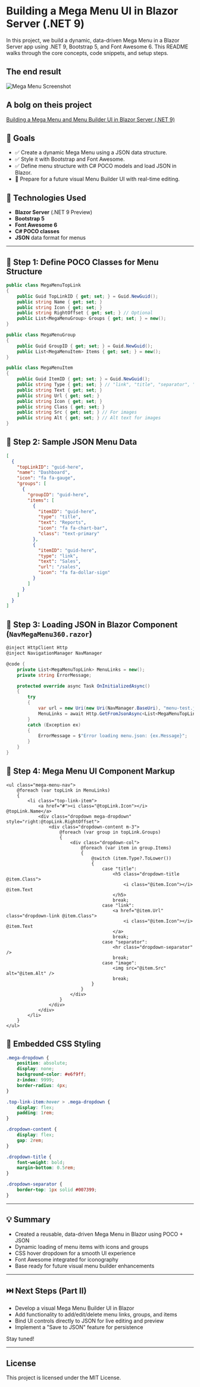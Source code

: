 ﻿
# Building a Mega Menu UI in Blazor Server (.NET 9) 

In this project, we build a dynamic, data-driven Mega Menu in a Blazor Server app using .NET 9, Bootstrap 5, and Font Awesome 6. This README walks through the core concepts, code snippets, and setup steps.


## The end result

![Mega Menu Screenshot](https://github.com/Siraj360/MegaMenu/blob/main/wwwroot/img/Screen.gif)



## A bolg on theis project

[Building a Mega Menu and Menu Builder UI in Blazor Server (.NET 9)](https://medium.com/@sirajg360/building-a-mega-menu-and-menu-builder-ui-in-blazor-server-net-9-5dc39e718cdc)



## 🎯 Goals

- ✅ Create a dynamic Mega Menu using a JSON data structure.
- ✅ Style it with Bootstrap and Font Awesome.
- ✅ Define menu structure with C# POCO models and load JSON in Blazor.
- 🚧 Prepare for a future visual Menu Builder UI with real-time editing.

## 🔧 Technologies Used

- **Blazor Server** (.NET 9 Preview)
- **Bootstrap 5**
- **Font Awesome 6**
- **C# POCO classes**
- **JSON** data format for menus

---

## 📁 Step 1: Define POCO Classes for Menu Structure

```csharp
public class MegaMenuTopLink
{
    public Guid TopLinkID { get; set; } = Guid.NewGuid();
    public string Name { get; set; }
    public string Icon { get; set; }
    public string RightOffset { get; set; } // Optional
    public List<MegaMenuGroup> Groups { get; set; } = new();
}

public class MegaMenuGroup
{
    public Guid GroupID { get; set; } = Guid.NewGuid();
    public List<MegaMenuItem> Items { get; set; } = new();
}

public class MegaMenuItem
{
    public Guid ItemID { get; set; } = Guid.NewGuid();
    public string Type { get; set; } // "link", "title", "separator", "image"
    public string Text { get; set; }
    public string Url { get; set; }
    public string Icon { get; set; }
    public string Class { get; set; }
    public string Src { get; set; } // For images
    public string Alt { get; set; } // Alt text for images
}
```


## 📄 Step 2: Sample JSON Menu Data

```json
[
  {
    "topLinkID": "guid-here",
    "name": "Dashboard",
    "icon": "fa fa-gauge",
    "groups": [
      {
        "groupID": "guid-here",
        "items": [
          {
            "itemID": "guid-here",
            "type": "title",
            "text": "Reports",
            "icon": "fa fa-chart-bar",
            "class": "text-primary"
          },
          {
            "itemID": "guid-here",
            "type": "link",
            "text": "Sales",
            "url": "/sales",
            "icon": "fa fa-dollar-sign"
          }
        ]
      }
    ]
  }
]
```


## 🔁 Step 3: Loading JSON in Blazor Component (`NavMegaMenu360.razor`)

```csharp
@inject HttpClient Http
@inject NavigationManager NavManager

@code {
    private List<MegaMenuTopLink> MenuLinks = new();
    private string ErrorMessage;

    protected override async Task OnInitializedAsync()
    {
        try
        {
            var url = new Uri(new Uri(NavManager.BaseUri), "menu-test.json").ToString();
            MenuLinks = await Http.GetFromJsonAsync<List<MegaMenuTopLink>>(url);
        }
        catch (Exception ex)
        {
            ErrorMessage = $"Error loading menu.json: {ex.Message}";
        }
    }
}
```


## 🧱 Step 4: Mega Menu UI Component Markup

```razor
<ul class="mega-menu-nav">
    @foreach (var topLink in MenuLinks)
    {
        <li class="top-link-item">
            <a href="#"><i class="@topLink.Icon"></i> @topLink.Name</a>
            <div class="dropdown mega-dropdown" style="right:@topLink.RightOffset">
                <div class="dropdown-content m-3">
                    @foreach (var group in topLink.Groups)
                    {
                        <div class="dropdown-col">
                            @foreach (var item in group.Items)
                            {
                                @switch (item.Type?.ToLower())
                                {
                                    case "title":
                                        <h5 class="dropdown-title @item.Class">
                                            <i class="@item.Icon"></i> @item.Text
                                        </h5>
                                        break;
                                    case "link":
                                        <a href="@item.Url" class="dropdown-link @item.Class">
                                            <i class="@item.Icon"></i> @item.Text
                                        </a>
                                        break;
                                    case "separator":
                                        <hr class="dropdown-separator" />
                                        break;
                                    case "image":
                                        <img src="@item.Src" alt="@item.Alt" />
                                        break;
                                }
                            }
                        </div>
                    }
                </div>
            </div>
        </li>
    }
</ul>
```


## 🎨 Embedded CSS Styling

```css
.mega-dropdown {
    position: absolute;
    display: none;
    background-color: #e6f9ff;
    z-index: 9999;
    border-radius: 4px;
}

.top-link-item:hover > .mega-dropdown {
    display: flex;
    padding: 1rem;
}

.dropdown-content {
    display: flex;
    gap: 2rem;
}

.dropdown-title {
    font-weight: bold;
    margin-bottom: 0.5rem;
}

.dropdown-separator {
    border-top: 1px solid #007399;
}
```

---

## 💡 Summary

- Created a reusable, data-driven Mega Menu in Blazor using POCO + JSON
- Dynamic loading of menu items with icons and groups
- CSS hover dropdown for a smooth UI experience
- Font Awesome integrated for iconography
- Base ready for future visual menu builder enhancements

---

## ⏭️ Next Steps (Part II)

- Develop a visual Mega Menu Builder UI in Blazor
- Add functionality to add/edit/delete menu links, groups, and items
- Bind UI controls directly to JSON for live editing and preview
- Implement a "Save to JSON" feature for persistence

Stay tuned!

---

## License

This project is licensed under the MIT License.
